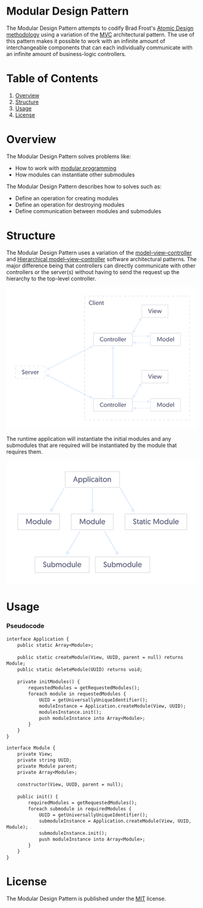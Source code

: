 # Modular Design Pattern

The Modular Design Pattern attempts to codify Brad Frost's [Atomic Design methodology](http://bradfrost.com/blog/post/atomic-web-design/) using a variation of the [MVC](https://en.wikipedia.org/wiki/Model%E2%80%93view%E2%80%93controller) architectural pattern. The use of this pattern makes it possible to work with an infinite amount of interchangeable components that can each individually communicate with an infinite amount of business-logic controllers.

# Table of Contents

1. [Overview](#overview)
1. [Structure](#structure)
1. [Usage](#usage)
1. [License](#license)

# Overview

The Modular Design Pattern solves problems like:

- How to work with [modular programming](https://en.wikipedia.org/wiki/Modular_programming)
- How modules can instantiate other submodules

The Modular Design Pattern describes how to solves such as:

- Define an operation for creating modules
- Define an operation for destroying modules
- Define communication between modules and submodules

# Structure

The Modular Design Pattern uses a variation of the [model–view–controller](https://en.wikipedia.org/wiki/Model%E2%80%93view%E2%80%93controller) and [Hierarchical model–view–controller](https://en.wikipedia.org/wiki/Hierarchical_model–view–controller) software architectural patterns. The major difference being that controllers can directly communicate with other controllers or the server(s) without having to send the request up the hierarchy to the top-level controller.

![Applicaiton Structure](https://github.com/Pageworks/modular-design-pattern/blob/master/_assets/application-structure.png)

The runtime application will instantiate the initial modules and any submodules that are required will be instantiated by the module that requires them.

![Instantiation Structure](https://github.com/Pageworks/modular-design-pattern/blob/master/_assets/instantiation-structure.png)

# Usage

### Pseudocode

```
interface Application {
    public static Array<Module>;

    public static createModule(View, UUID, parent = null) returns Module;
    public static deleteModule(UUID) returns void;

    private initModules() {
        requestedModules = getRequestedModules();
        foreach module in requestedModules {
            UUID = getUniversallyUniqueIdentifier();
            moduleInstance = Application.createModule(View, UUID);
            modulesInstance.init();
            push moduleInstance into Array<Module>;
        }
    }
}
```

```
interface Module {
    private View;
    private string UUID;
    private Module parent;
    private Array<Module>;

    constructor(View, UUID, parent = null);

    public init() {
        requiredModules = getRequestedModules();
        foreach submodule in requiredModules {
            UUID = getUniversallyUniqueIdentifier();
            submoduleInstance = Application.createModule(View, UUID, Module);
            submoduleInstance.init();
            push moduleInstance into Array<Module>;
        }
    }
}
```

# License

The Modular Design Pattern is published under the [MIT](https://github.com/Pageworks/modular-design-pattern/blob/master/LICENSE) license.
